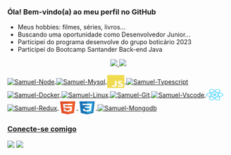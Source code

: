 ### Óla! Bem-vindo(a) ao meu perfil no GitHub
- Meus hobbies: filmes, séries, livros...
- Buscando uma oportunidade como Desenvolvedor Junior...
- Participei do programa desenvolve do grupo boticário 2023
- Participei do Bootcamp Santander Back-end Java
<div align="center">
  <a href="https://github.com/sfsnascimento">
  <img height="180em" src="https://github-readme-stats.vercel.app/api?username=sfsnascimento&show_icons=true&theme=highcontrast&include_all_commits=false&count_private=false"/>
    <img height="180em" src="https://github-readme-stats.vercel.app/api/top-langs/?username=sfsnascimento&layout=compact&langs_count=20&theme=highcontrast"/>
</div>
<div style="display: inline_block"><br>
  <img align="center" alt="Samuel-Node" height="30" width="40" src="https://cdn.jsdelivr.net/gh/devicons/devicon/icons/nodejs/nodejs-original.svg" >
  <img align="center" alt="Samuel-Mysql" height="80" width="40" src="https://cdn.jsdelivr.net/gh/devicons/devicon/icons/mysql/mysql-original-wordmark.svg" >
  <img align="center" alt="Samuel-Js" height="30" width="40" src="https://raw.githubusercontent.com/devicons/devicon/master/icons/javascript/javascript-plain.svg">
  <img align="center" alt="Samuel-Typescript" height="30" width="40" src="https://cdn.jsdelivr.net/gh/devicons/devicon/icons/typescript/typescript-original.svg" >
  <img align="center" alt="Samuel-Docker" height="30" width="40" src="https://cdn.jsdelivr.net/gh/devicons/devicon/icons/docker/docker-original.svg" >
  <img align="center" alt="Samuel-Linux" height="30" width="40" src="https://cdn.jsdelivr.net/gh/devicons/devicon/icons/linux/linux-original.svg">
  <img align="center" alt="Samuel-Git" height="30" width="40" src="https://cdn.jsdelivr.net/gh/devicons/devicon/icons/git/git-original.svg">
  <img align="center" alt="Samuel-Vscode" height="30" width="40" src="https://cdn.jsdelivr.net/gh/devicons/devicon/icons/vscode/vscode-original-wordmark.svg" >
  <img align="center" alt="Samuel-React" height="30" width="40" src="https://raw.githubusercontent.com/devicons/devicon/master/icons/react/react-original.svg">
  <img align="center" alt="Samuel-Redux" height="30" width="40" src="https://cdn.jsdelivr.net/gh/devicons/devicon/icons/redux/redux-original.svg">
  <img align="center" alt="Samuel-HTML" height="30" width="40" src="https://raw.githubusercontent.com/devicons/devicon/master/icons/html5/html5-original.svg">
  <img align="center" alt="Samuel-CSS" height="30" width="40" src="https://raw.githubusercontent.com/devicons/devicon/master/icons/css3/css3-original.svg">
  <img align="center" alt="Samuel-Mongodb" height="30" width="40" src="https://cdn.jsdelivr.net/gh/devicons/devicon/icons/mongodb/mongodb-original-wordmark.svg">
</div>
    
### Conecte-se comigo

<div>
  <a href = "mailto:sfsnascimento@gmail.com"><img src="https://img.shields.io/badge/Gmail-D14836?style=for-the-badge&logo=gmail&logoColor=white" target="_blank"></a>
  <a href="https://www.linkedin.com/in/samuel-nascimento-/" target="_blank"><img src="https://img.shields.io/badge/-LinkedIn-%230077B5?style=for-the-badge&logo=linkedin&logoColor=white" target="_blank"></a>
</div>
